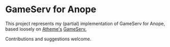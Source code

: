# GameServ for Anope

This project represents my (partial) implementation of GameServ for Anope, based loosely on [Atheme's](https://github.com/atheme/atheme) [GameServ.](https://github.com/atheme/atheme/tree/master/modules/gameserv)

Contributions and suggestions welcome.
